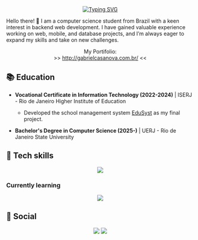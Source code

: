 <div align="center">
    <a href="https://git.io/typing-svg"><img src="https://readme-typing-svg.demolab.com?font=Pixelify+Sans&size=50&duration=2000&color=F7F7F7&vCenter=true&multiline=true&repeat=false&width=320&height=150&lines=Gabriel+;Casanova+%F0%9F%92%BE" alt="Typing SVG" /></a>
</div>

Hello there! 👋 I am a computer science student from Brazil with a keen interest in backend web development. I have gained valuable experience working on web, mobile, and database projects, and I’m always eager to expand my skills and take on new challenges.

<div align="center">
    My Portifolio: <br>
    >> <a href="http://gabrielcasanova.com.br/">http://gabrielcasanova.com.br/</a> <<
</div>

## 📚 Education
- **Vocational Certificate in Information Technology (2022-2024)** | ISERJ - Rio de Janeiro Higher Institute of Education
  - Developed the school management system [EduSyst](https://github.com/gabcasanova/EduSyst) as my final project.

- **Bachelor's Degree in Computer Science (2025-)** | UERJ - Rio de Janeiro State University

## 🔧 Tech skills
<div align=center>
    <img src="https://skillicons.dev/icons?i=html,css,js,bootstrap,jquery,php,wordpress,java,androidstudio,mysql&perline=5">
</div>

### Currently learning
<div align=center>
    <img src="https://skillicons.dev/icons?i=tailwind,ts,nodejs,react,mongodb&perline=5">
</div>

## 👥 Social
<div align=center>
    <a href="https://www.linkedin.com/in/gbcasanova/" target="_blank"><img src="https://img.shields.io/badge/linkedin-%230077B5.svg?style=for-the-badge&logo=linkedin&logoColor=white"></a>
    <a href="mailto:con.casanovaproductions@gmail.com"><img src="https://img.shields.io/badge/Gmail-D14836?style=for-the-badge&logo=gmail&logoColor=white"></a>
</div>

